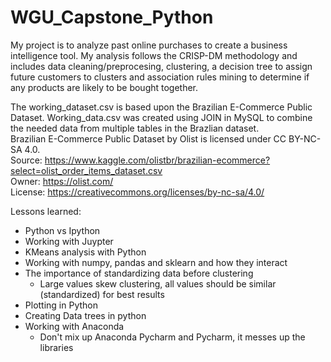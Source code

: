 # WGU_Capstone_Python

My project is to analyze past online purchases to create a business intelligence tool.  My analysis follows the CRISP-DM methodology and includes data cleaning/preprocesing,
clustering, a decision tree to assign future customers to clusters and association rules mining to determine if any products are likely to be bought together.


The working_dataset.csv is based upon the Brazilian E-Commerce Public Dataset.  Working_data.csv was created using JOIN in MySQL to combine
the needed data from multiple tables in the Brazlian dataset.  
Brazilian E-Commerce Public Dataset by Olist is licensed under CC BY-NC-SA 4.0.  
Source: https://www.kaggle.com/olistbr/brazilian-ecommerce?select=olist_order_items_dataset.csv  
Owner: https://olist.com/  
License: https://creativecommons.org/licenses/by-nc-sa/4.0/  
  
Lessons learned:  
- Python vs Ipython
- Working with Juypter
- KMeans analysis with Python
- Working with numpy, pandas and sklearn and how they interact
- The importance of standardizing data before clustering
    - Large values skew clustering, all values should be similar (standardized) for best results
- Plotting in Python
- Creating Data trees in python
- Working with Anaconda
    - Don't mix up Anaconda Pycharm and Pycharm, it messes up the libraries
